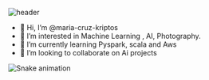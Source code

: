 
![header](https://capsule-render.vercel.app/api?type=rect&height=200&text=%20&fontAlign=70&wave=00FF00&strokeWidth=3)

- 👋 Hi, I’m @maria-cruz-kriptos
- 👀 I’m interested in Machine Learning , AI, Photography. 
- 🌱 I’m currently learning Pyspark, scala and Aws 
- 💞️ I’m looking to collaborate on Ai projects


<!---
maria-cruz-kriptos/maria-cruz-kriptos is a ✨ special ✨ repository because its `README.md` (this file) appears on your GitHub profile.
You can click the Preview link to take a look at your changes.
--->
![Snake animation](https://github.com/thepiyushmalhotra/thepiyushmalhotra/blob/output/github-contribution-grid-snake.svg)
